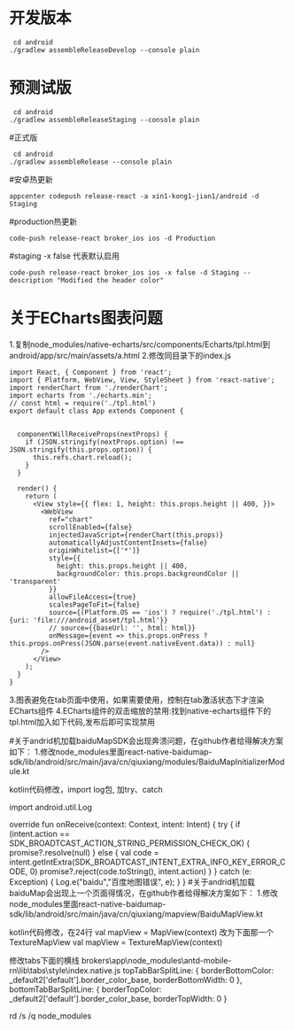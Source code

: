 # 开发版本
```
 cd android
./gradlew assembleReleaseDevelop --console plain
```
# 预测试版
```
 cd android
./gradlew assembleReleaseStaging --console plain
```
#正式版
```
 cd android
./gradlew assembleRelease --console plain
```
#安卓热更新
```
appcenter codepush release-react -a xin1-kong1-jian1/android -d Staging
```
#production热更新
```
code-push release-react broker_ios ios -d Production
```
#staging  -x false 代表默认启用
```
code-push release-react broker_ios ios -x false -d Staging --description "Modified the header color"
```

# 关于ECharts图表问题
1.复制node_modules/native-echarts/src/components/Echarts/tpl.html到android/app/src/main/assets/a.html
2.修改同目录下的index.js
```ES6
import React, { Component } from 'react';
import { Platform, WebView, View, StyleSheet } from 'react-native';
import renderChart from './renderChart';
import echarts from './echarts.min';
// const html = require('./tpl.html')
export default class App extends Component {
  

  componentWillReceiveProps(nextProps) {
    if (JSON.stringify(nextProps.option) !== JSON.stringify(this.props.option)) {
      this.refs.chart.reload();
    }
  }

  render() {
    return (
      <View style={{ flex: 1, height: this.props.height || 400, }}>
        <WebView
          ref="chart"
          scrollEnabled={false}
          injectedJavaScript={renderChart(this.props)}
          automaticallyAdjustContentInsets={false}
          originWhitelist={['*']}
          style={{
            height: this.props.height || 400,
            backgroundColor: this.props.backgroundColor || 'transparent'
          }}
          allowFileAccess={true}
          scalesPageToFit={false}
          source={(Platform.OS == 'ios') ? require('./tpl.html') : {uri: 'file:///android_asset/tpl.html'}}
          // source={{baseUrl: '', html: html}}
          onMessage={event => this.props.onPress ? this.props.onPress(JSON.parse(event.nativeEvent.data)) : null}
        />
      </View>
    );
  }
}

```
3.图表避免在tab页面中使用，如果需要使用，控制在tab激活状态下才渲染ECharts组件
4.ECharts组件的双击缩放的禁用:找到native-echarts组件下的tpl.html加入如下代码,发布后即可实现禁用
<meta name="viewport" content="initial-scale=1.0, user-scalable=no" />

#关于andrid机加载baiduMapSDK会出现奔溃问题，在github作者给得解决方案如下：
1.修改node_modules里面react-native-baidumap-sdk/lib/android/src/main/java/cn/qiuxiang/modules/BaiduMapInitializerModule.kt

kotlin代码修改，import log包, 加try、catch

import android.util.Log

override fun onReceive(context: Context, intent: Intent) {
      try {
          if (intent.action == SDK_BROADTCAST_ACTION_STRING_PERMISSION_CHECK_OK) {
              promise?.resolve(null)
          } else {
              val code = intent.getIntExtra(SDK_BROADTCAST_INTENT_EXTRA_INFO_KEY_ERROR_CODE, 0)
              promise?.reject(code.toString(), intent.action)
          }
      } catch (e: Exception) {
          Log.e("baidu","百度地图错误", e);
      }
} 
#关于andrid机加载baiduMap会出现上一个页面得情况，在github作者给得解决方案如下：
1.修改node_modules里面react-native-baidumap-sdk/lib/android/src/main/java/cn/qiuxiang/mapview/BaiduMapView.kt

kotlin代码修改，在24行
val mapView = MapView(context) 改为下面那一个TextureMapView
val mapView = TextureMapView(context)

修改tabs下面的横线
brokers\app\node_modules\antd-mobile-rn\lib\tabs\style\index.native.js
  topTabBarSplitLine: {
      borderBottomColor: _default2['default'].border_color_base,
      borderBottomWidth: 0
  },
  bottomTabBarSplitLine: {
      borderTopColor: _default2['default'].border_color_base,
      borderTopWidth: 0
  }


rd /s /q node_modules